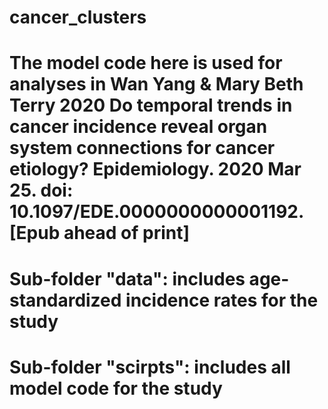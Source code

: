 # cancer_clusters
# The model code here is used for analyses in Wan Yang & Mary Beth Terry 2020 Do temporal trends in cancer incidence reveal organ system connections for cancer etiology? Epidemiology. 2020 Mar 25. doi: 10.1097/EDE.0000000000001192. [Epub ahead of print]

# Sub-folder "data": includes age-standardized incidence rates for the study
# Sub-folder "scirpts": includes all model code for the study

